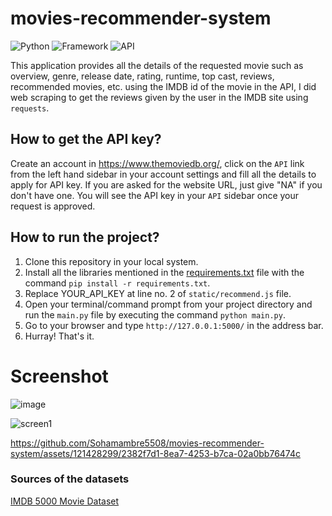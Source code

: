 # movies-recommender-system


![Python](https://img.shields.io/badge/Python-3.10-blueviolet)
![Framework](https://img.shields.io/badge/Framework-Streamlit-red)
![API](https://img.shields.io/badge/API-TMDB-fcba03)


This application provides all the details of the requested movie such as overview, genre, release date, rating, runtime, top cast, reviews, recommended movies, etc.
using the IMDB id of the movie in the API, I did web scraping to get the reviews given by the user in the IMDB site using `requests`.

## How to get the API key?

Create an account in https://www.themoviedb.org/, click on the `API` link from the left hand sidebar in your account settings and fill all the details to apply for API key. If you are asked for the website URL, just give "NA" if you don't have one. You will see the API key in your `API` sidebar once your request is approved.

## How to run the project?

1. Clone this repository in your local system.
2. Install all the libraries mentioned in the [requirements.txt](https://github.com/kishan0725/The-Movie-Cinema/blob/master/requirements.txt) file with the command `pip install -r requirements.txt`.
3. Replace YOUR_API_KEY at line no. 2 of `static/recommend.js` file.
4. Open your terminal/command prompt from your project directory and run the `main.py` file by executing the command `python main.py`.
5. Go to your browser and type `http://127.0.0.1:5000/` in the address bar.
6. Hurray! That's it.

# Screenshot

![image](https://github.com/Sohamambre5508/movies-recommender-system/assets/121428299/2abc732c-b40c-41a2-be10-57ca3da2313b)

![screen1](https://github.com/Sohamambre5508/movies-recommender-system/assets/121428299/efab7ebb-f466-401c-9c01-17cf58a74693)



https://github.com/Sohamambre5508/movies-recommender-system/assets/121428299/2382f7d1-8ea7-4253-b7ca-02a0bb76474c





### Sources of the datasets 

 [IMDB 5000 Movie Dataset](https://www.kaggle.com/carolzhangdc/imdb-5000-movie-dataset)
